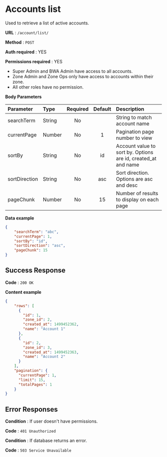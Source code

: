 # Accounts list

Used to retrieve a list of active accounts.

**URL** : `/account/list/`

**Method** : `POST`

**Auth required** : YES

**Permissions required** : YES

* Super Admin and BWA Admin have access to all accounts.
* Zone Admin and Zone Ops only have access to accounts within their zone.
* All other roles have no permission.

**Body Parameters**

|Parameter|Type|Required|Default|Description|
|:---------|:---|:------:|:-------:|:-----------|
|searchTerm|String|No||String to match account name|
|currentPage|Number|No|1|Pagination page number to view|
|sortBy|String|No|id|Account value to sort by. Options are id, created_at and name|
|sortDirection|String|No|asc|Sort direction. Options are asc and desc|
|pageChunk|Number|No|15|Number of results to display on each page|

**Data example**

```json
{
    "searchTerm": "abc",
    "currentPage": 1,
    "sortBy": "id",
    "sortDirection": "asc",
    "pageChunk": 15
}
```

## Success Response

**Code** : `200 OK`

**Content example**

```json
{
    "rows": [
      {
        "id": 1,
        "zone_id": 2,
        "created_at": 1499452362,
        "name": "Account 1"
      },
      {
        "id": 2,
        "zone_id": 3,
        "created_at": 1499452363,
        "name": "Account 2"
      }
    ],
    "pagination": {
      "currentPage": 1,
      "limit": 15,
      "totalPages": 1
    }
}
```

## Error Responses

**Condition** : If user doesn't have permissions.

**Code** : `401 Unauthorized`

**Condition** : If database returns an error.

**Code** : `503 Service Unavailable`